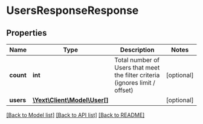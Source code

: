 # UsersResponseResponse

## Properties
Name | Type | Description | Notes
------------ | ------------- | ------------- | -------------
**count** | **int** | Total number of Users that meet the filter criteria (ignores limit / offset) | [optional] 
**users** | [**\Yext\Client\Model\User[]**](User.md) |  | [optional] 

[[Back to Model list]](../README.md#documentation-for-models) [[Back to API list]](../README.md#documentation-for-api-endpoints) [[Back to README]](../README.md)


